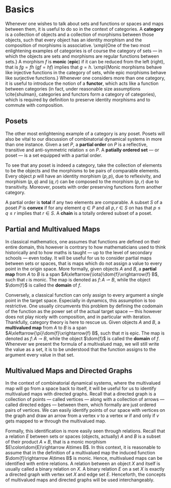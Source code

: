 # Basics
Whenever one wishes to talk about sets and functions or spaces and maps between them, it is useful to do so in the context of categories. A **category** is a collection of objects and a collection of morphisms between those objects, such that every object has an identity morphism and the composition of morphisms is associative. \xmpl{One of the two most enlightening examples of categories is of course the category of sets — in which the objects are sets and morphisms are regular functions between sets.} A morphism $f$ is **monic** (**epic**) if it can be reduced from the left (right), that is $fg=fh$ ($gf=hf$) implies that $g=h$. \xmpl{Monic morphisms behave like injective functions in the category of sets, while epic morphisms behave like surjective functions.} Whenever one considers more than one category, it is useful to introduce the notion of a **functor**, which acts like a function between categories (in fact, under reasonable size assumptions \cite{shulman}, categories and functors form a category of categories), which is required by definition to preserve identity morphisms and to commute with composition.

## Posets
The other most enlightening example of a category is any poset. Posets will also be vital to our discussion of combinatorial dynamical systems in more than one instance. Given a set $P$, a **partial order** on $P$ is a reflective, transitive and anti-symmetric relation $\leq$ on $P$. A **patially ordered set** — or poset — is a set equipped with a partial order.

To see that any poset is indeed a category, take the collection of elements to be the objects and the morphisms to be pairs of comparable elements. Every object $p$ will have an identity morphism $(p,p)$, due to reflexivity, and morphism $(p,q)$ and $(q,r)$ can be composed to the morphism $(p,r)$ due to transitivity. Moreover, posets with order preserving functions form another category.

A partial order is **total** if any two elements are comparable. A subset $S$ of a poset $P$ is **convex** if for any element $q\in P$ and all $p,r\in S$ on has that $p\leq q\leq r$ implies that $r\in S$. A **chain** is a totally ordered subset of a poset.

## Partial and Multivalued Maps
In classical mathematics, one assumes that functions are defined on their entire domain, this however is contrary to how mathematicians used to think historically <!-- REF I read this somewhere, cannot find a reference right now --> and to how maths is taught — up to the level of secondary schools — even today. It will be useful for us to consider partial maps between sets or spaces, that is maps which do not assign a value to every point in the origin space. More formally, given objects $A$ and $B$, a **partial map** from $A$ to $B$ is a span $A\xleftarrow{\iota}\dom{f}\xrightarrow{f} B$, such that $\iota$ is monic. The map is denoted as $f\colon A\rightharpoonup B$, while the object $\dom{f}$ is called the **domain** of $f$.

Conversely, a classical function can only assign to every argument a single point in the target space. Especially in dynamics, this assumption is too restrictive. One usually circumvents this problem by defining the codomain of the function as the power set of the actual target space — this however does not play nicely with composition, and in particular with iteration. Thankfully, category theory is here to rescue us. Given objects $A$ and $B$, a **multivalued map** from $A$ to $B$ is a span $A\xleftarrow{\pi}\dom{f}\xrightarrow{f} B$, such that $\pi$ is epic. The map is denoted as $f\colon A\multimap B$, while the object $\dom{f}$ is called the **domain** of $f$. Whenever we present the formula of a multivalued map, we will still write the value as a set, it is to be understood that the function assigns to the argument every value in that set.

## Multivalued Maps and Directed Graphs
In the context of combinatorial dynamical systems, where the multivalued map will go from a space back to itself, it will be useful for us to identify multivalued maps with directed graphs. Recall that a directed graph is a collection of points — called vertices — along with a collection of arrows — called directed edges — between them, which formally are just ordered pairs of vertices. We can easily identify points of our space with vertices on the graph and draw an arrow from a vertex $v$ to a vertex $w$ if and only if $v$ gets mapped to $w$ through the multivalued map.

Formally, this identification is more easily seen through relations. Recall that a relation $E$ between sets or spaces (objects, actually) $A$ and $B$ is a subset of their product $A\times B$, that is a monic morphism $E\colon\dom{E}\rightarrow A\times B$. In this context, it is reasonable to assume that in the definition of a multivalued map the induced function $\dom{f}\rightarrow A\times B$ is monic. Hence, multivalued maps can be identified with entire relations. A relation between an object $X$ and itself is usually called a binary relation on $X$. A binary relation $E$ on a set $X$ is exactly a directed graph with vertex set $X$ and edge set $E$. Henceforth, the concepts of multivalued maps and directed graphs will be used interchangeably.
